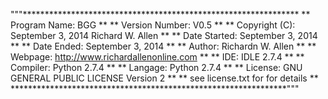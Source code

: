 """***************************************************************
**  Program Name:   BGG	     				        **
**  Version Number: V0.5                                        **
**  Copyright (C):  September 3, 2014 Richard W. Allen          **
**  Date Started:   September 3, 2014                           **
**  Date Ended:     September 3, 2014                           **
**  Author:         Richardn W. Allen                           **
**  Webpage:        http://www.richardallenonline.com           **
**  IDE:            IDLE 2.7.4                                  **
**  Compiler:       Python 2.7.4                                **
**  Langage:        Python 2.7.4				**
**  License:	    GNU GENERAL PUBLIC LICENSE Version 2	**
**		    		see license.txt for for details	        **
***************************************************************"""